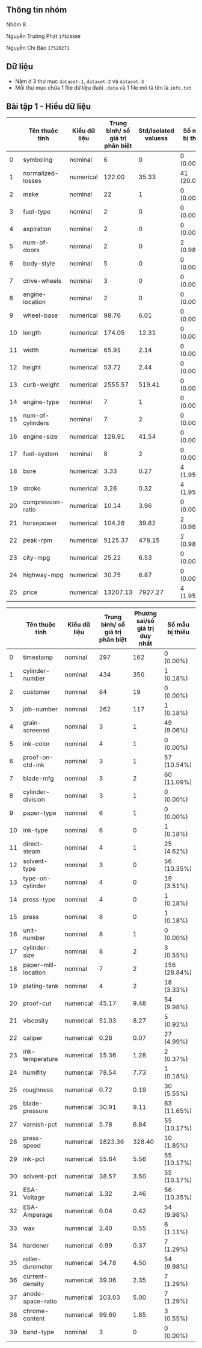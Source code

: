 ## Thông tin nhóm

Nhóm 8

Nguyễn Trường Phát `17520880`

Nguyễn Chí Bảo `17520271`

## Dữ liệu

- Nằm ở 3 thư mục `dataset-1`, `dataset-2` và `dataset-3` 
- Mỗi thư mục chứa 1 file dữ liệu đuôi `.data` và 1 file mô tả tên là `info.txt`

## Bài tập 1 - Hiểu dữ liệu

|      | Tên thuộc tính    | Kiểu dữ liệu | Trung bình/ số giá trị phân biệt | Std/Isolated valuess | Số mẫu bị  thiếu |
| ---- | ----------------- | ------------ | -------------------------------- | -------------------- | ---------------- |
| 0    | symboling         | nominal      | 6                                | 0                    | 0 (0.00%)        |
| 1    | normalized-losses | numerical    | 122.00                           | 35.33                | 41 (20.00%)      |
| 2    | make              | nominal      | 22                               | 1                    | 0 (0.00%)        |
| 3    | fuel-type         | nominal      | 2                                | 0                    | 0 (0.00%)        |
| 4    | aspiration        | nominal      | 2                                | 0                    | 0 (0.00%)        |
| 5    | num-of-doors      | nominal      | 2                                | 0                    | 2 (0.98%)        |
| 6    | body-style        | nominal      | 5                                | 0                    | 0 (0.00%)        |
| 7    | drive-wheels      | nominal      | 3                                | 0                    | 0 (0.00%)        |
| 8    | engine-location   | nominal      | 2                                | 0                    | 0 (0.00%)        |
| 9    | wheel-base        | numerical    | 98.76                            | 6.01                 | 0 (0.00%)        |
| 10   | length            | numerical    | 174.05                           | 12.31                | 0 (0.00%)        |
| 11   | width             | numerical    | 65.91                            | 2.14                 | 0 (0.00%)        |
| 12   | height            | numerical    | 53.72                            | 2.44                 | 0 (0.00%)        |
| 13   | curb-weight       | numerical    | 2555.57                          | 519.41               | 0 (0.00%)        |
| 14   | engine-type       | nominal      | 7                                | 1                    | 0 (0.00%)        |
| 15   | num-of-cylinders  | nominal      | 7                                | 2                    | 0 (0.00%)        |
| 16   | engine-size       | numerical    | 126.91                           | 41.54                | 0 (0.00%)        |
| 17   | fuel-system       | nominal      | 8                                | 2                    | 0 (0.00%)        |
| 18   | bore              | numerical    | 3.33                             | 0.27                 | 4 (1.95%)        |
| 19   | stroke            | numerical    | 3.26                             | 0.32                 | 4 (1.95%)        |
| 20   | compression-ratio | numerical    | 10.14                            | 3.96                 | 0 (0.00%)        |
| 21   | horsepower        | numerical    | 104.26                           | 39.62                | 2 (0.98%)        |
| 22   | peak-rpm          | numerical    | 5125.37                          | 478.15               | 2 (0.98%)        |
| 23   | city-mpg          | numerical    | 25.22                            | 6.53                 | 0 (0.00%)        |
| 24   | highway-mpg       | numerical    | 30.75                            | 6.87                 | 0 (0.00%)        |
| 25   | price             | numerical    | 13207.13                         | 7927.27              | 4 (1.95%)        |

|      | Tên thuộc tính      | Kiểu dữ liệu | Trung bình/ số giá trị phân biệt | Phương sai/số giá trị duy nhất | Số mẫu bị  thiếu |
| ---- | ------------------- | ------------ | -------------------------------- | ------------------------------ | ---------------- |
| 0    | timestamp           | nominal      | 297                              | 162                            | 0 (0.00%)        |
| 1    | cylinder-number     | nominal      | 434                              | 350                            | 1 (0.18%)        |
| 2    | customer            | nominal      | 84                               | 19                             | 0 (0.00%)        |
| 3    | job-number          | nominal      | 262                              | 117                            | 1 (0.18%)        |
| 4    | grain-screened      | nominal      | 3                                | 1                              | 49 (9.06%)       |
| 5    | ink-color           | nominal      | 4                                | 1                              | 0 (0.00%)        |
| 6    | proof-on-ctd-ink    | nominal      | 3                                | 1                              | 57 (10.54%)      |
| 7    | blade-mfg           | nominal      | 3                                | 2                              | 60 (11.09%)      |
| 8    | cylinder-division   | nominal      | 3                                | 1                              | 0 (0.00%)        |
| 9    | paper-type          | nominal      | 6                                | 1                              | 0 (0.00%)        |
| 10   | ink-type            | nominal      | 6                                | 0                              | 1 (0.18%)        |
| 11   | direct-steam        | nominal      | 4                                | 1                              | 25 (4.62%)       |
| 12   | solvent-type        | nominal      | 3                                | 0                              | 56 (10.35%)      |
| 13   | type-on-cylinder    | nominal      | 4                                | 0                              | 19 (3.51%)       |
| 14   | press-type          | nominal      | 4                                | 0                              | 1 (0.18%)        |
| 15   | press               | nominal      | 8                                | 0                              | 1 (0.18%)        |
| 16   | unit-number         | nominal      | 8                                | 1                              | 0 (0.00%)        |
| 17   | cylinder-size       | nominal      | 8                                | 2                              | 3 (0.55%)        |
| 18   | paper-mill-location | nominal      | 7                                | 2                              | 156 (28.84%)     |
| 19   | plating-tank        | nominal      | 4                                | 2                              | 18 (3.33%)       |
| 20   | proof-cut           | numerical    | 45.17                            | 9.48                           | 54 (9.98%)       |
| 21   | viscosity           | numerical    | 51.03                            | 8.27                           | 5 (0.92%)        |
| 22   | caliper             | numerical    | 0.28                             | 0.07                           | 27 (4.99%)       |
| 23   | ink-temperature     | numerical    | 15.36                            | 1.28                           | 2 (0.37%)        |
| 24   | humifity            | numerical    | 78.54                            | 7.73                           | 1 (0.18%)        |
| 25   | roughness           | numerical    | 0.72                             | 0.19                           | 30 (5.55%)       |
| 26   | blade-pressure      | numerical    | 30.91                            | 9.11                           | 63 (11.65%)      |
| 27   | varnish-pct         | numerical    | 5.78                             | 6.84                           | 55 (10.17%)      |
| 28   | press-speed         | numerical    | 1823.36                          | 328.40                         | 10 (1.85%)       |
| 29   | ink-pct             | numerical    | 55.64                            | 5.56                           | 55 (10.17%)      |
| 30   | solvent-pct         | numerical    | 38.57                            | 3.50                           | 55 (10.17%)      |
| 31   | ESA-Voltage         | numerical    | 1.32                             | 2.46                           | 56 (10.35%)      |
| 32   | ESA-Amperage        | numerical    | 0.04                             | 0.42                           | 54 (9.98%)       |
| 33   | wax                 | numerical    | 2.40                             | 0.55                           | 6 (1.11%)        |
| 34   | hardener            | numerical    | 0.99                             | 0.37                           | 7 (1.29%)        |
| 35   | roller-durometer    | numerical    | 34.78                            | 4.50                           | 54 (9.98%)       |
| 36   | current-density     | numerical    | 39.06                            | 2.35                           | 7 (1.29%)        |
| 37   | anode-space-ratio   | numerical    | 103.03                           | 5.00                           | 7 (1.29%)        |
| 38   | chrome-content      | numerical    | 99.60                            | 1.85                           | 3 (0.55%)        |
| 39   | band-type           | nominal      | 3                                | 0                              | 0 (0.00%)        |